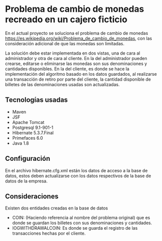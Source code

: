 
# Problema de cambio de monedas recreado en un cajero ficticio 

En el actual proyecto se soluciona el problema de cambio de monedas https://es.wikipedia.org/wiki/Problema_de_cambio_de_monedas, con las consideración adicional de que las monedas son limitadas. 

La solución debe estar implementada en dos vistas, una de cara al administrador y otra de cara al cliente. En la del administrador pueden crearse, editarse o eliminarse las monedas son sus denominaciones y cantidades disponibles. En la del cliente, es donde se hace la implementación del algoritmo basado en los datos guardados, al realizarse una transacción de retiro por parte del cliente, la cantidad disponible de billetes de las denominaciones usadas son actualizadas. 

## Tecnologías usadas  

* Maven
* JSF
* Apache Tomcat 
* Postgresql 9.1-901-1
* Hibernate 5.3.7.Final
* Primefaces 6.0
* Java 1.8

## Configuración  

En el archivo hibernate.cfg.xml están los datos de acceso a la base de datos, estos deben actualizarse con los datos respectivos de la base de datos de la empresa.

## Consideraciones

Existen dos entidades creadas en la base de datos 
* COIN:  (Haciendo referencia al nombre del problema original) que es donde se guardan los billetes con sus denominaciones y cantidades.
* lOGWITHDRAWALCOIN: Es donde se guarda el registro de las transacciones hechas por el cliente.

